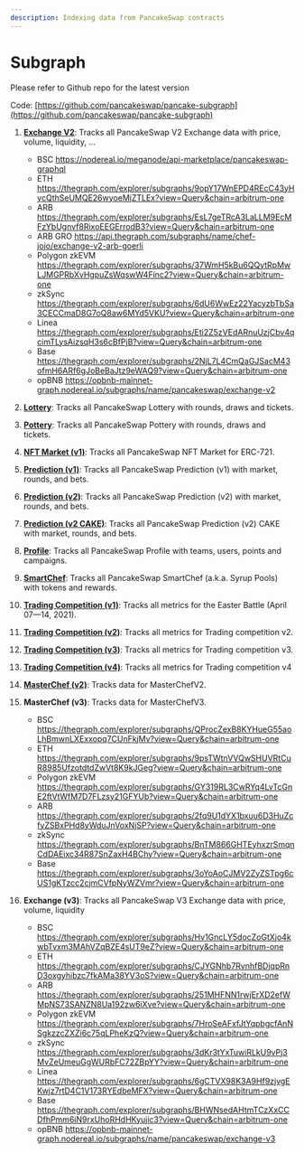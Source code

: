 ```yaml
---
description: Indexing data from PancakeSwap contracts
---
```


# Subgraph

Please refer to Github repo for the latest version

Code: [https://github.com/pancakeswap/pancake-subgraph](https://github.com/pancakeswap/pancake-subgraph)

1. **[Exchange V2](https://nodereal.io/meganode/api-marketplace/pancakeswap-graphql)**: Tracks all PancakeSwap V2 Exchange data with price, volume, liquidity, ...

   - BSC https://nodereal.io/meganode/api-marketplace/pancakeswap-graphql
   - ETH https://thegraph.com/explorer/subgraphs/9opY17WnEPD4REcC43yHycQthSeUMQE26wyoeMjZTLEx?view=Query&chain=arbitrum-one
   - ARB https://thegraph.com/explorer/subgraphs/EsL7geTRcA3LaLLM9EcMFzYbUgnvf8RixoEEGErrodB3?view=Query&chain=arbitrum-one
   - ARB GRO https://api.thegraph.com/subgraphs/name/chef-jojo/exchange-v2-arb-goerli
   - Polygon zkEVM https://thegraph.com/explorer/subgraphs/37WmH5kBu6QQytRpMwLJMGPRbXvHgpuZsWqswW4Finc2?view=Query&chain=arbitrum-one
   - zkSync https://thegraph.com/explorer/subgraphs/6dU6WwEz22YacyzbTbSa3CECCmaD8G7oQ8aw6MYd5VKU?view=Query&chain=arbitrum-one
   - Linea https://thegraph.com/explorer/subgraphs/Eti2Z5zVEdARnuUzjCbv4qcimTLysAizsqH3s6cBfPjB?view=Query&chain=arbitrum-one
   - Base https://thegraph.com/explorer/subgraphs/2NjL7L4CmQaGJSacM43ofmH6ARf6gJoBeBaJtz9eWAQ9?view=Query&chain=arbitrum-one
   - opBNB https://opbnb-mainnet-graph.nodereal.io/subgraphs/name/pancakeswap/exchange-v2

2. **[Lottery](https://thegraph.com/explorer/subgraphs/8wcykciFiBhVwnHbMeKoN5QNFGCJwBvFy5bWTUgDEgBq?view=Query&chain=arbitrum-one)**: Tracks all PancakeSwap Lottery with rounds, draws and tickets.

3. **[Pottery](https://thegraph.com/explorer/subgraphs/3wRSNMaGhwzdrq76sjcWuiceTEdLAsNesxtMx2A8XMdV?view=Query&chain=arbitrum-one)**: Tracks all PancakeSwap Pottery with rounds, draws and tickets.

4. **[NFT Market (v1)](https://thegraph.com/explorer/subgraphs/2LHYMstVV7vuxR8zz3Lx8i4pD1JgYS5mPoecBTzMKFmW?view=Query&chain=arbitrum-one)**: Tracks all PancakeSwap NFT Market for ERC-721.

5. **[Prediction (v1)](https://thegraph.com/explorer/subgraphs/5ZQGSZ74JUeSQdCjqALFEhYjWsiFJAsqJpuLhWvJ9fkP?view=Query&chain=arbitrum-one)**: Tracks all PancakeSwap Prediction (v1) with market, rounds, and bets.

6. **[Prediction (v2)](https://thegraph.com/explorer/subgraphs/4kRuZVKCR9dsG2ePXhLSiKw5oaw3YMJo4nAwxZbUaqVY?view=Query&chain=arbitrum-one)**: Tracks all PancakeSwap Prediction (v2) with market, rounds, and bets.

7. **[Prediction (v2 CAKE)](https://thegraph.com/explorer/subgraphs/4KLfz3gEPwXXP67jraV2ew8SwV9Ke359BHW3phxny35X?view=Query&chain=arbitrum-one)**: Tracks all PancakeSwap Prediction (v2) CAKE with market, rounds, and bets.

8. **[Profile](https://thegraph.com/explorer/subgraphs/ER6tpJy2kHQNuGFjN8KEzUi8JGvvEwFZwQq7f7upvkF5?view=Query&chain=arbitrum-one)**: Tracks all PancakeSwap Profile with teams, users, points and campaigns.

9. **[SmartChef](https://thegraph.com/explorer/subgraphs/Gr629imGYJckFywitY1bndE4LhVaLF7pFJPEtHMw6EBr?view=Query&chain=arbitrum-one)**: Tracks all PancakeSwap SmartChef (a.k.a. Syrup Pools) with tokens and rewards.

10. **[Trading Competition (v1)](https://thegraph.com/explorer/subgraphs/8zwHPqpf5RVVevNzgR5Hfo2ZcZP6drVNBqMZT15SWXjU?view=Query&chain=arbitrum-one)**: Tracks all metrics for the Easter Battle (April 07—14, 2021).

11. **[Trading Competition (v2)](https://thegraph.com/explorer/subgraphs/9AJmNCwQr75PkAxrne2gLBfYFwhhizeLj3Njf2zWM8dc?view=Query&chain=arbitrum-one)**: Tracks all metrics for Trading competition v2.

12. **[Trading Competition (v3)](https://thegraph.com/explorer/subgraphs/FyuHMgf4nUG8z7EXgkuPxfGg1zXyBDuTpKYHw9NoRanD?view=Query&chain=arbitrum-one)**: Tracks all metrics for Trading competition v3.

13. **[Trading Competition (v4)](https://thegraph.com/explorer/subgraphs/62TXi7ERoFE7F75XEuvu77bxuVFYWrdQGP1J3CrTGDvG?view=Query&chain=arbitrum-one)**: Tracks all metrics for Trading competition v4

14. **[MasterChef (v2)](https://thegraph.com/explorer/subgraphs/5PoeuRQVgTMVEMPghv5EmsqaTFzPnNZeekTiQQNxvUNC?view=Query&chain=arbitrum-one)**: Tracks data for MasterChefV2.

15. **MasterChef (v3)**: Tracks data for MasterChefV3.
    - BSC https://thegraph.com/explorer/subgraphs/QProcZexB8KYHueG55aoLhBmwnLXExxopq7CUnFkjMv?view=Query&chain=arbitrum-one
    - ETH https://thegraph.com/explorer/subgraphs/9psTWtnVVQwSHUVRtCuR8985UfzotdtdZwVt8K9kJGeg?view=Query&chain=arbitrum-one
    - Polygon zkEVM https://thegraph.com/explorer/subgraphs/GY319RL3CwRYq4LvTcGnE2ftVtWfM7D7FLzsy21GFYUb?view=Query&chain=arbitrum-one
    - ARB https://thegraph.com/explorer/subgraphs/2fq9U1dYX1bxuu6D3HuZcfyZSBxPHd8yWduJnVoxNjSP?view=Query&chain=arbitrum-one
    - zkSync https://thegraph.com/explorer/subgraphs/BnTM866GHTEyhxzrSmqnCdDAEixc34R87SnZaxH4BChy?view=Query&chain=arbitrum-one
    - Base https://thegraph.com/explorer/subgraphs/3oYoAoCJMV2ZyZSTpg6cUS1gKTzcc2cjmCVfpNyWZVmr?view=Query&chain=arbitrum-one

16. **Exchange (v3)**: Tracks all PancakeSwap V3 Exchange data with price, volume, liquidity
    - BSC https://thegraph.com/explorer/subgraphs/Hv1GncLY5docZoGtXjo4kwbTvxm3MAhVZqBZE4sUT9eZ?view=Query&chain=arbitrum-one
    - ETH https://thegraph.com/explorer/subgraphs/CJYGNhb7RvnhfBDjqpRnD3oxgyhibzc7fkAMa38YV3oS?view=Query&chain=arbitrum-one
    - ARB https://thegraph.com/explorer/subgraphs/251MHFNN1rwjErXD2efWMpNS73SANZN8Ua192zw6iXve?view=Query&chain=arbitrum-one
    - Polygon zkEVM https://thegraph.com/explorer/subgraphs/7HroSeAFxfJtYqpbgcfAnNSgkzzcZXZi6c75qLPheKzQ?view=Query&chain=arbitrum-one
    - zkSync https://thegraph.com/explorer/subgraphs/3dKr3tYxTuwiRLkU9vPj3MvZeUmeuGgWURbFC72ZBpYY?view=Query&chain=arbitrum-one
    - Linea https://thegraph.com/explorer/subgraphs/6gCTVX98K3A9Hf9zjvgEKwjz7rtD4C1V173RYEdbeMFX?view=Query&chain=arbitrum-one
    - Base https://thegraph.com/explorer/subgraphs/BHWNsedAHtmTCzXxCCDfhPmm6iN9rxUhoRHdHKyujic3?view=Query&chain=arbitrum-one
    - opBNB https://opbnb-mainnet-graph.nodereal.io/subgraphs/name/pancakeswap/exchange-v3
